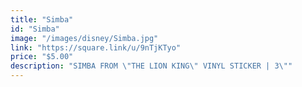 ```yaml
---
title: "Simba"
id: "Simba"
image: "/images/disney/Simba.jpg"
link: "https://square.link/u/9nTjKTyo"
price: "$5.00"
description: "SIMBA FROM \"THE LION KING\" VINYL STICKER | 3\""
---
```

